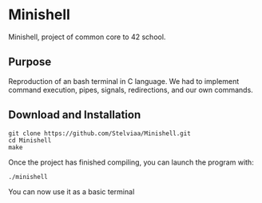 # Minishell
Minishell, project of common core to 42 school.
## Purpose
Reproduction of an bash terminal in C language. We had to implement command execution, pipes, signals, redirections, and our own commands.
## Download and Installation
```
git clone https://github.com/Stelviaa/Minishell.git
cd Minishell
make
```
Once the project has finished compiling, you can launch the program with:
```
./minishell
```
You can now use it as a basic terminal
